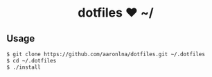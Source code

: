 <h1 align="center">dotfiles ❤ ~/</h1>

## <a name="usage">Usage

```sh
$ git clone https://github.com/aaronlna/dotfiles.git ~/.dotfiles
$ cd ~/.dotfiles
$ ./install
```

